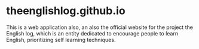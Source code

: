 # theenglishlog.github.io
This is a web application also, an also the official website for the project the English log, which is an entity dedicated to encourage people to learn English, prioritizing self learning techniques. 
